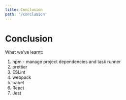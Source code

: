 ```yaml
---
title: Conclusion
path: '/conclusion'
---
```


# Conclusion

What we've learnt:

1. npm - manage project dependencies and task runner
1. prettier
1. ESLint
1. webpack
1. babel
1. React
1. Jest
